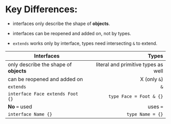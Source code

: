 # Key Differences:

- interfaces only describe the shape of **objects**.

- interfaces can be reopened and added on, not by types.

- `extends` works only by interface, types need intersecting `&` to extend.



| Interfaces | Types |
| ---------- | -----:|
| only describe the shape of **objects** | literal and primitive types as well |
| can be reopened and added on | X (only `&`) |
| `extends` | `&` |
| `interface Face extends Foot {}` | `type Face = Foot & {}`
| **No** `=` used | uses `=` |
| `interface Name {}` | `type Name = {}` | 